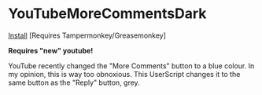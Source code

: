 # YouTubeMoreCommentsDark

<a href="https://github.com/NoahvdAa/UserScripts/raw/master/YouTubeMoreCommentsDark/youtubemorecommentsdark.user.js" target="_blank">Install</a> [Requires Tampermonkey/Greasemonkey]

**Requires "new" youtube!**

YouTube recently changed the "More Comments" button to a blue colour. In my opinion, this is way too obnoxious. This UserScript changes it to the same button as the "Reply" button, grey.